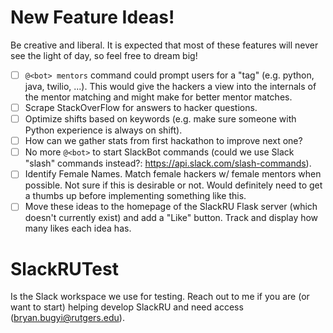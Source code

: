 # New Feature Ideas!
Be creative and liberal. It is expected that most of these features will never see the light of day, so feel free to dream big!

- [ ] `@<bot> mentors` command could prompt users for a "tag" (e.g. python, java, twilio, ...). This would give the hackers a view into the internals of the mentor matching and might make for better mentor matches.
- [ ] Scrape StackOverFlow for answers to hacker questions.
- [ ] Optimize shifts based on keywords (e.g. make sure someone with Python experience is always on shift).
- [ ] How can we gather stats from first hackathon to improve next one?
- [ ] No more `@<bot>` to start SlackBot commands (could we use Slack "slash" commands instead?: https://api.slack.com/slash-commands).
- [ ] Identify Female Names. Match female hackers w/ female mentors when possible. Not sure if this is desirable or not. Would definitely need to get a thumbs up before implementing something like this.
- [ ] Move these ideas to the homepage of the SlackRU Flask server (which doesn't currently exist) and add a "Like" button. Track and display how many likes each idea has.

# SlackRUTest
Is the Slack workspace we use for testing. Reach out to me if you are (or want to start) helping develop SlackRU and need access (bryan.bugyi@rutgers.edu).
